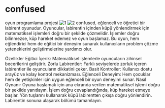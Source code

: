 # confused
oyun programlama projesi
![1](https://github.com/cevher4rslan/confused/assets/149061981/e13a76bb-e8a3-4b81-b663-0badad700589)
![2](https://github.com/cevher4rslan/confused/assets/149061981/82226af8-b02b-411d-b431-9faff4610d2a)
confused, eğlenceli ve öğretici bir labirent oyunudur. Oyuncular, labirentin içinden küpü yönlendirmek için matematiksel işlemleri doğru bir şekilde çözmelidir. İşlemler doğru bilinmezse, küp hareket edemez ve oyun başlamaz. Bu oyun, hem eğlendirici hem de eğitici bir deneyim sunarak kullanıcıların problem çözme yeteneklerini geliştirmelerine yardımcı olur.

Özellikler
Eğitici İçerik: Matematiksel işlemlerle oyuncuların zihinsel becerilerini geliştirir.
Zorlu Labirentler: Farklı seviyelerde zorluk içeren labirentler ile oyuncuların dikkatini çeker.
Basit Kontroller: Kullanıcı dostu arayüz ve kolay kontrol mekanizması.
Eğlenceli Deneyim: Hem çocuklar hem de yetişkinler için uygun eğlenceli bir oyun deneyimi sunar.
Nasıl Oynanır
Oyuna başlamak için ana ekranda verilen matematiksel işlemi doğru bir şekilde yanıtlayın.
İşlem doğru cevaplandığında, küp hareket etmeye başlar.
Yön tuşlarını kullanarak küpü labirentten çıkışa doğru yönlendirin.
Labirentin sonuna ulaşarak bölümü tamamlayın.
